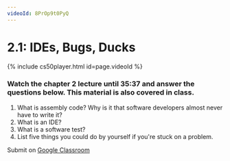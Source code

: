 ```yaml
---
videoId: 8PrOp9t0PyQ
---
```

# 2.1: IDEs, Bugs, Ducks

{% include cs50player.html id=page.videoId %}

### Watch the chapter 2 lecture until 35:37 and answer the questions below. This material is also covered in class.
1. What is assembly code? Why is it that software developers almost never have to write it?
2. What is an IDE?
3. What is a software test?
4. List five things you could do by yourself if you're stuck on a problem.

Submit on [Google Classroom](https://classroom.google.com/c/Mzc5MDI3MTg2OTU0/a/NDA3NTIyNTI1NjE0/details)